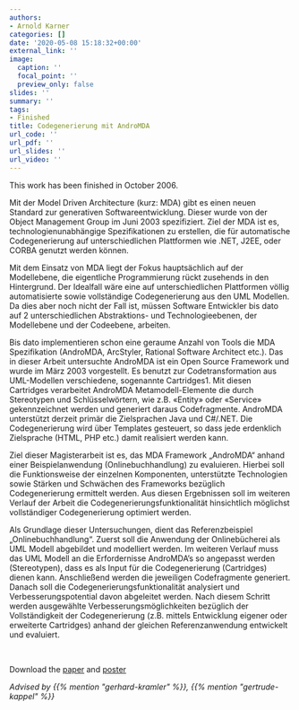 ```yaml
---
authors:
- Arnold Karner
categories: []
date: '2020-05-08 15:18:32+00:00'
external_link: ''
image:
  caption: ''
  focal_point: ''
  preview_only: false
slides: ''
summary: ''
tags:
- Finished
title: Codegenerierung mit AndroMDA
url_code: ''
url_pdf: ''
url_slides: ''
url_video: ''
---
```


This work has been finished in October 2006.

Mit der Model Driven Architecture (kurz: MDA) gibt es einen neuen Standard zur generativen Softwareentwicklung. Dieser wurde von der Object Management Group im Juni 2003 spezifiziert. Ziel der MDA ist es, technologienunabhängige Spezifikationen zu erstellen, die für automatische Codegenerierung auf unterschiedlichen Plattformen wie .NET, J2EE, oder CORBA genutzt werden können.

Mit dem Einsatz von MDA liegt der Fokus hauptsächlich auf der Modellebene, die eigentliche Programmierung rückt zusehends in den Hintergrund. Der Idealfall wäre eine auf unterschiedlichen Plattformen völlig automatisierte sowie vollständige Codegenerierung aus den UML Modellen. Da dies aber noch nicht der Fall ist, müssen Software Entwickler bis dato auf 2 unterschiedlichen Abstraktions- und Technologieebenen, der Modellebene und der Codeebene, arbeiten.

Bis dato implementieren schon eine geraume Anzahl von Tools die MDA Spezifikation (AndroMDA, ArcStyler, Rational Software Architect etc.). Das in dieser Arbeit untersuchte AndroMDA ist ein Open Source Framework und wurde im März 2003 vorgestellt. Es benutzt zur Codetransformation aus UML-Modellen verschiedene, sogenannte Cartridges1. Mit diesen Cartridges verarbeitet AndroMDA Metamodell-Elemente die durch Stereotypen und Schlüsselwörtern, wie z.B. «Entity» oder «Service» gekennzeichnet werden und generiert daraus Codefragmente. AndroMDA unterstützt derzeit primär die Zielsprachen Java und C\#/.NET. Die Codegenerierung wird über Templates gesteuert, so dass jede erdenklich Zielsprache (HTML, PHP etc.) damit realisiert werden kann.

Ziel dieser Magisterarbeit ist es, das MDA Framework „AndroMDA“ anhand einer Beispielanwendung (Onlinebuchhandlung) zu evaluieren. Hierbei soll die Funktionsweise der einzelnen Komponenten, unterstützte Technologien sowie Stärken und Schwächen des Frameworks bezüglich Codegenerierung ermittelt werden. Aus diesen Ergebnissen soll im weiteren Verlauf der Arbeit die Codegenerierungsfunktionalität hinsichtlich möglichst vollständiger Codegenerierung optimiert werden.

Als Grundlage dieser Untersuchungen, dient das Referenzbeispiel „Onlinebuchhandlung“. Zuerst soll die Anwendung der Onlinebücherei als UML Modell abgebildet und modelliert werden. Im weiteren Verlauf muss das UML Modell an die Erfordernisse AndroMDA’s so angepasst werden (Stereotypen), dass es als Input für die Codegenerierung (Cartridges) dienen kann. Anschließend werden die jeweiligen Codefragmente generiert. Danach soll die Codegenerierungsfunktionalität analysiert und Verbesserungspotential davon abgeleitet werden. Nach diesem Schritt werden ausgewählte Verbesserungsmöglichkeiten bezüglich der Vollständigkeit der Codegenerierung (z.B. mittels Entwicklung eigener oder erweiterte Cartridges) anhand der gleichen Referenzanwendung entwickelt und evaluiert.

&nbsp;

 Download the [paper](https://www.big.tuwien.ac.at/app/uploads/2016/10/Karner_paper.pdf) and [poster](https://www.big.tuwien.ac.at/app/uploads/2016/10/Karner_poster.pdf)

*Advised by {{% mention "gerhard-kramler" %}}, {{% mention "gertrude-kappel" %}}*